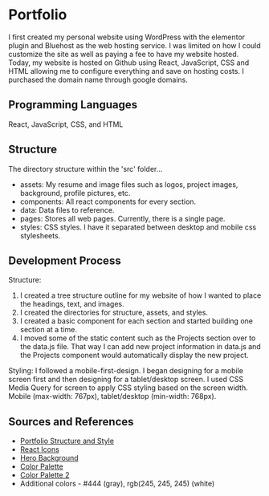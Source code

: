 # Portfolio

I first created my personal website using WordPress with the elementor plugin and Bluehost as the web hosting service. I was limited on how I could customize the site as well as paying a fee to have my website hosted. Today, my website is hosted on Github using React, JavaScript, CSS and HTML allowing me to configure everything and save on hosting costs. I purchased the domain name through google domains.

## Programming Languages

React, JavaScript, CSS, and HTML

## Structure

The directory structure within the 'src' folder...

- assets: My resume and image files such as logos, project images, background, profile pictures, etc.
- components: All react components for every section.
- data: Data files to reference.
- pages: Stores all web pages. Currently, there is a single page.
- styles: CSS styles. I have it separated between desktop and mobile css stylesheets.

## Development Process

Structure:

1. I created a tree structure outline for my website of how I wanted to place the headings, text, and images.
2. I created the directories for structure, assets, and styles.
3. I created a basic component for each section and started building one section at a time.
4. I moved some of the static content such as the Projects section over to the data.js file. That way I can add new project information in data.js and the Projects component would automatically display the new project.

Styling: I followed a mobile-first-design. I began designing for a mobile screen first and then designing for a tablet/desktop screen. I used CSS Media Query for screen to apply CSS styling based on the screen width. Mobile (max-width: 767px), tablet/desktop (min-width: 768px).

## Sources and References

- [Portfolio Structure and Style](https://www.reactresume.com)
- [React Icons](https://react-icons.github.io/react-icons/)
- [Hero Background](https://wallpapercrafter.com/217548-standing-on-the-coastline-of-rocky-beach-cove-at-s.html)
- [Color Palette](https://colorhunt.co/palette/3936464f45576d5d6ef4eee0)
- [Color Palette 2](https://colorhunt.co/palette/b9eddd87cbb9569daa577d86)
- Additional colors - #444 (gray), rgb(245, 245, 245) (white)

